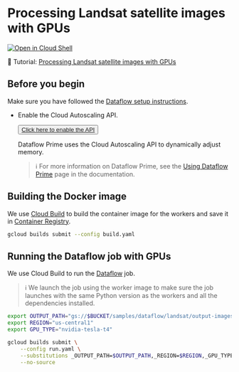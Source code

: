 # Processing Landsat satellite images with GPUs

[![Open in Cloud Shell](http://gstatic.com/cloudssh/images/open-btn.svg)](https://console.cloud.google.com/cloudshell/open?git_repo=https://github.com/GoogleCloudPlatform/python-docs-samples&page=editor&open_in_editor=dataflow/gpu-workers/README.md)

📝 Tutorial: [Processing Landsat satellite images with GPUs](https://cloud.google.com/dataflow/docs/samples/satellite-images-gpus)

## Before you begin

Make sure you have followed the
[Dataflow setup instructions](../../README.md).

* Enable the Cloud Autoscaling API.

    <button>
        <a href="https://console.cloud.google.com/flows/enableapi?apiid=autoscaling.googleapis.com">
            Click here to enable the API
        </a>
    </button>

    Dataflow Prime uses the Cloud Autoscaling API to dynamically adjust memory.

    > ℹ️ For more information on Dataflow Prime, see the [Using Dataflow Prime](https://cloud.google.com/dataflow/docs/guides/enable-dataflow-prime#enable-prime) page in the documentation.

## Building the Docker image

We use
[Cloud Build](https://cloud.google.com/build)
to build the container image for the workers and save it in
[Container Registry](https://cloud.google.com/container-registry/).

```sh
gcloud builds submit --config build.yaml
```

## Running the Dataflow job with GPUs

We use Cloud Build to run the [Dataflow](https://cloud.google.com/dataflow) job.

> ℹ️ We launch the job using the worker image to make sure the job launches
> with the same Python version as the workers and all the dependencies installed.

```sh
export OUTPUT_PATH="gs://$BUCKET/samples/dataflow/landsat/output-images/"
export REGION="us-central1"
export GPU_TYPE="nvidia-tesla-t4"

gcloud builds submit \
    --config run.yaml \
    --substitutions _OUTPUT_PATH=$OUTPUT_PATH,_REGION=$REGION,_GPU_TYPE=$GPU_TYPE \
    --no-source
```

